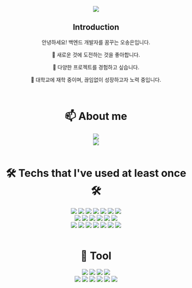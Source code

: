 <div align="center">
  <img src="https://capsule-render.vercel.app/api?type=waving&color=timeGradient&text=Welcome%20to%20SongEun's%20GitHub%20👋&animation=twinkling&fontSize=35&fontAlignY=40&fontAlign=52&height=250">
</div>

<div align="center">
  <h2>Introduction</h2>
  <p>안녕하세요! 백엔드 개발자를 꿈꾸는 오송은입니다.</p>
  <p>🌱 새로운 것에 도전하는 것을 좋아합니다.</p>
  <p>🌱 다양한 프로젝트를 경험하고 싶습니다.</p>
  <p>🌱 대학교에 재학 중이며, 끊임없이 성장하고자 노력 중입니다.</p>
</div>

<br>

<div align="center">
<div align=center><h1>📫 About me</h1></div>
  <div style="display:flex; flex-direction:column; align-items:center;">
    <a href="https://www.instagram.com/songeun_1228/">
      <img src="https://img.shields.io/badge/Instagram-E4405F?style=for-the-badge&logo=Instagram&logoColor=white"> 
    </a>
    <a href="mailto:zxcvbnm85493@gmail.com">
      <img src="https://img.shields.io/badge/Gmail-EA4335?style=for-the-badge&logo=Gmail&logoColor=white">
    </a>
  </div>
</div>

<br>

<div align=center><h1>🛠 Techs that I've used at least once 🛠</h1></div>

<div align="center">
  <img src="https://img.shields.io/badge/Java-007396?style=for-the-badge&logo=Java&logoColor=white"/>
  <img src="https://img.shields.io/badge/Python-3776AB?style=for-the-badge&logo=Python&logoColor=white"/>
  <img src="https://img.shields.io/badge/C++-00599C?style=for-the-badge&logo=Cplusplus&logoColor=white"/>
  <img src="https://img.shields.io/badge/Python-3776AB?style=for-the-badge&logo=Python&logoColor=white"/>
  <img src="https://img.shields.io/badge/C%23-239120?style=for-the-badge&logo=Csharp&logoColor=white"/>
  <img src="https://img.shields.io/badge/Java Script-F7DF1E?style=for-the-badge&logo=JavaScript&logoColor=white"/>
  <img src="https://img.shields.io/badge/node.js-339933?style=for-the-badge&logo=Node.js&logoColor=white">
</div>

<div align="center">
  <img src="https://img.shields.io/badge/Spring-6DB33F?style=for-the-badge&logo=Spring&logoColor=white"/>
  <img src="https://img.shields.io/badge/Spring Boot-6DB33F?style=for-the-badge&logo=SpringBoot&logoColor=white"/>
  <img src="https://img.shields.io/badge/jQuery-0769AD?style=for-the-badge&logo=jQuery&logoColor=white"/>
  <img src="https://img.shields.io/badge/Linux-FCC624?style=for-the-badge&logo=Linux&logoColor=white"/>
  <img src="https://img.shields.io/badge/MySQL-4479A1?style=for-the-badge&logo=MySQL&logoColor=white"/>
  <img src="https://img.shields.io/badge/MariaDB-003545?style=for-the-badge&logo=MariaDB&logoColor=white"/>
</div>

<div align="center">
  <img src="https://img.shields.io/badge/PHP-777BB4?style=for-the-badge&logo=PHP&logoColor=white"/>
  <img src="https://img.shields.io/badge/CSS3-1572B6?style=for-the-badge&logo=CSS3&logoColor=white"/>
  <img src="https://img.shields.io/badge/HTML5-E34F26?style=for-the-badge&logo=HTML5&logoColor=white"/>
  <img src="https://img.shields.io/badge/AWS-232F3E?style=for-the-badge&logo=AmazonAWS&logoColor=white"/>
  <img src="https://img.shields.io/badge/Amazon EC2-FF9900?style=for-the-badge&logo=AmazonEC2&logoColor=white"/>
  <img src="https://img.shields.io/badge/Amazon S3-569A31?style=for-the-badge&logo=AmazonS3&logoColor=white"/>
  <img src="https://img.shields.io/badge/Android Studio-3DDC84?style=for-the-badge&logo=AndroidStudio&logoColor=white"/>
</div>

<br>

<div align=center><h1>🔨 Tool</h1></div>

<div align="center">
  <img src="https://img.shields.io/badge/VisualStudio-5C2D91?style=for-the-badge&logo=VisualStudio&logoColor=white"/>
  <img src="https://img.shields.io/badge/VisualStudioCode-007ACC?style=for-the-badge&logo=VisualStudioCode&logoColor=white"/>
  <img src="https://img.shields.io/badge/Virtual Box-183A61?style=for-the-badge&logo=VirtualBox&logoColor=white"/>
  <img src="https://img.shields.io/badge/CentOS-262577?style=for-the-badge&logo=CentOS&logoColor=white"/>
</div>

<div align="center">
  <img src="https://img.shields.io/badge/Eclipse IDE-2C2255?style=for-the-badge&logo=EclipseIDE&logoColor=white"/>
  <img src="https://img.shields.io/badge/Apache Tomcat-F8DC75?style=for-the-badge&logo=ApacheTomcat&logoColor=white"/>
  <img src="https://img.shields.io/badge/GitHub-181717?style=for-the-badge&logo=GitHub&logoColor=white"/>
  <img src="https://img.shields.io/badge/git-F05032?style=for-the-badge&logo=git&logoColor=white">
  <img src="https://img.shields.io/badge/Notion-000000?style=for-the-badge&logo=Notion&logoColor=white"/>
  <img src="https://img.shields.io/badge/Slack-4A154B?style=for-the-badge&logo=Slack&logoColor=white"/>
</div>


<!--
**ddoddo1228/ddoddo1228** is a ✨ _special_ ✨ repository because its `README.md` (this file) appears on your GitHub profile.

Here are some ideas to get you started:

- 🔭 I’m currently working on ...
- 🌱 I’m currently learning ...
- 👯 I’m looking to collaborate on ...
- 🤔 I’m looking for help with ...
- 💬 Ask me about ...
- 📫 How to reach me: ...
- 😄 Pronouns: ...
- ⚡ Fun fact: ...
-->

